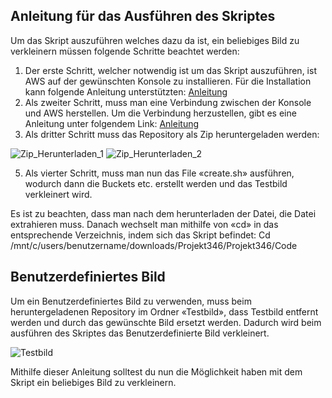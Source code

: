 ## Anleitung für das Ausführen des Skriptes


Um das Skript auszuführen welches dazu da ist, ein beliebiges Bild zu verkleinern müssen folgende Schritte beachtet werden:
1.	 Der erste Schritt, welcher notwendig ist um das Skript auszuführen, ist AWS auf der gewünschten Konsole zu installieren. 
Für die Installation kann folgende Anleitung unterstützten: [Anleitung](https://gbssg.gitlab.io/m346/lab-awscli/)
2.	 Als zweiter Schritt, muss man eine Verbindung zwischen der Konsole und AWS herstellen. Um die Verbindung herzustellen, gibt
es eine Anleitung unter folgendem Link: [Anleitung](https://gbssg.gitlab.io/m346/lab-awscli/)
3.	Als dritter Schritt muss das Repository als Zip heruntergeladen werden:

![Zip_Herunterladen_1]( https://github.com/markokokoko/Projekt-Modul-346/blob/main/Bilder/Zip_Herunterladen_1.png)
![Zip_Herunterladen_2]( https://github.com/markokokoko/Projekt-Modul-346/blob/main/Bilder/Zip_herunterladen_2.png)

5.	Als vierter Schritt, muss man nun das File «create.sh» ausführen, wodurch dann die Buckets etc. erstellt werden und das Testbild verkleinert wird. 

Es ist zu beachten, dass man nach dem herunterladen der Datei, die Datei extrahieren muss. Danach wechselt man mithilfe von «cd» in das entsprechende Verzeichnis, indem sich das Skript befindet:
Cd /mnt/c/users/benutzername/downloads/Projekt346/Projekt346/Code


## Benutzerdefiniertes Bild

Um ein Benutzerdefiniertes Bild zu verwenden, muss beim heruntergeladenen Repository im Ordner «Testbild», dass Testbild entfernt werden und durch das gewünschte Bild ersetzt werden. Dadurch wird beim ausführen des Skriptes das Benutzerdefinierte Bild verkleinert.

![Testbild]( https://github.com/markokokoko/Projekt-Modul-346/blob/main/Bilder/Testbild.png)

Mithilfe dieser Anleitung solltest du nun die Möglichkeit haben mit dem Skript ein beliebiges Bild zu verkleinern. 
